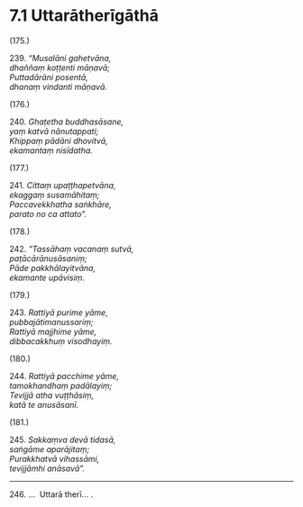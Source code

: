 # 7.1 Uttarātherīgāthā

(175.)

239\. _“Musalāni gahetvāna,_  
_dhaññaṃ koṭṭenti māṇavā;_  
_Puttadārāni posentā,_  
_dhanaṃ vindanti māṇavā._  

(176.)

240\. _Ghaṭetha buddhasāsane,_  
_yaṃ katvā nānutappati;_  
_Khippaṃ pādāni dhovitvā,_  
_ekamantaṃ nisīdatha._  

(177.)

241\. _Cittaṃ upaṭṭhapetvāna,_  
_ekaggaṃ susamāhitaṃ;_  
_Paccavekkhatha saṅkhāre,_  
_parato no ca attato”._  

(178.)

242\. _“Tassāhaṃ vacanaṃ sutvā,_  
_paṭācārānusāsaniṃ;_  
_Pāde pakkhālayitvāna,_  
_ekamante upāvisiṃ._  

(179.)

243\. _Rattiyā purime yāme,_  
_pubbajātimanussariṃ;_  
_Rattiyā majjhime yāme,_  
_dibbacakkhuṃ visodhayiṃ._  

(180.)

244\. _Rattiyā pacchime yāme,_  
_tamokhandhaṃ padālayiṃ;_  
_Tevijjā atha vuṭṭhāsiṃ,_  
_katā te anusāsanī._  

(181.)

245\. _Sakkaṃva devā tidasā,_  
_saṅgāme aparājitaṃ;_  
_Purakkhatvā vihassāmi,_  
_tevijjāmhi anāsavā”._  

---

246\. …  Uttarā therī… .
